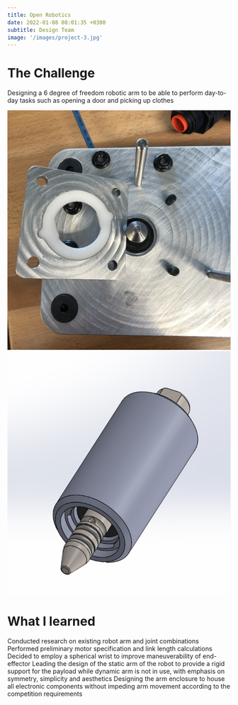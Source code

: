 ```yaml
---
title: Open Robotics
date: 2022-01-08 08:01:35 +0300
subtitle: Design Team
image: '/images/project-3.jpg'
---
```

# The Challenge
Designing a 6 degree of freedom robotic arm to be able to perform day-to-day tasks such as opening a door and picking up clothes
<div class="gallery-box">
  <div class="gallery">
    <img src="/images/insert.jpg" loading="lazy" alt="Project">
    <img src="/images/prototype.jpg" loading="lazy" alt="Project">
  </div>
  <em>  <a href="https://unsplash.com/" target="_blank"></a></em>
</div>

# What I learned
Conducted research on existing robot arm and joint combinations
Performed preliminary motor specification and link length calculations
Decided to employ a spherical wrist to improve maneuverability of end-effector
Leading the design of the static arm of the robot to provide a rigid support for the payload while dynamic arm is not in use, with emphasis on symmetry, simplicity and aesthetics 
Designing the arm enclosure to house all electronic components without impeding arm movement according to the competition requirements  
